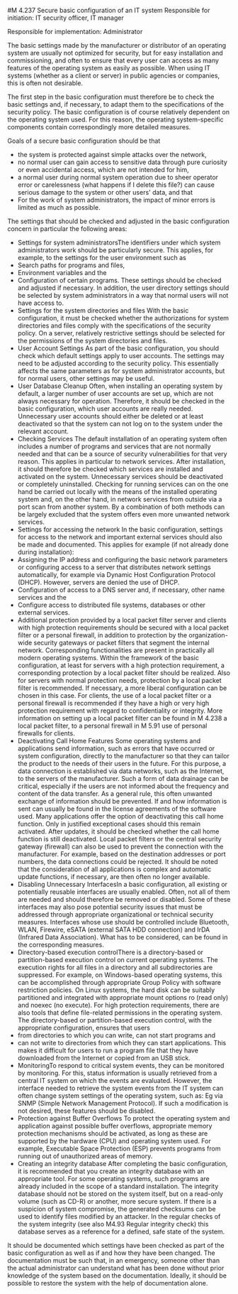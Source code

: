 #M 4.237 Secure basic configuration of an IT system
Responsible for initiation: IT security officer, IT manager

Responsible for implementation: Administrator

The basic settings made by the manufacturer or distributor of an operating system are usually not optimized for security, but for easy installation and commissioning, and often to ensure that every user can access as many features of the operating system as easily as possible. When using IT systems (whether as a client or server) in public agencies or companies, this is often not desirable.

The first step in the basic configuration must therefore be to check the basic settings and, if necessary, to adapt them to the specifications of the security policy. The basic configuration is of course relatively dependent on the operating system used. For this reason, the operating system-specific components contain correspondingly more detailed measures.

Goals of a secure basic configuration should be that

* the system is protected against simple attacks   over the network,
* no normal user can gain access to sensitive data through pure curiosity or even accidental access, which are not intended for him,
* a normal user during normal system operation due to sheer operator error or carelessness (what happens if I delete this file?) can cause serious damage to the system or other users' data, and that
* For the work of system administrators, the impact of minor errors is limited as much as possible.


The settings that should be checked and adjusted in the basic configuration concern in particular the following areas:

* Settings for system administratorsThe identifiers under which system administrators work should be particularly secure. This applies, for example, to the settings for the user environment such as
* Search paths for programs and files,
* Environment variables and the
* Configuration of certain programs. These settings should be checked and adjusted if necessary. In addition, the user directory settings should be selected by system administrators in a way that normal users will not have access to.
* Settings for the system directories and files With the basic configuration, it must be checked whether the authorizations for system directories and files comply with the specifications of the security policy. On a server, relatively restrictive settings should be selected for the permissions of the system directories and files.
* User Account Settings As part of the basic configuration, you should check which default settings apply to user accounts. The settings may need to be adjusted according to the security policy. This essentially affects the same parameters as for system administrator accounts, but for normal users, other settings may be useful.
* User Database Cleanup Often, when installing an operating system by default, a larger number of user accounts are set up, which are not always necessary for operation. Therefore, it should be checked in the basic configuration, which user accounts are really needed. Unnecessary user accounts should either be deleted or at least deactivated so that the system can not log on to the system under the relevant account.
* Checking Services The default installation of an operating system often includes a number of programs and services that are not normally needed and that can be a source of security vulnerabilities for that very reason. This applies in particular to network services. After installation, it should therefore be checked which services are installed and activated on the system. Unnecessary services should be deactivated or completely uninstalled. Checking for running services can on the one hand be carried out locally with the means of the installed operating system and, on the other hand, in network services from outside via a port scan from another system. By a combination of both methods can be largely excluded that the system offers even more unwanted network services.
* Settings for accessing the network In the basic configuration, settings for access to the network and important external services should also be made and documented. This applies for example (if not already done during installation):
* Assigning the IP address and configuring the basic network parameters or configuring access to a server that distributes network settings automatically, for example via Dynamic Host Configuration Protocol (DHCP). However, servers are denied the use of DHCP.
* Configuration of access to a DNS server and, if necessary, other name services and the
* Configure access to distributed file systems, databases or other external services.
* Additional protection provided by a local packet filter server and clients with high protection requirements should be secured with a local packet filter or a personal firewall, in addition to protection by the organization-wide security gateways or packet filters that segment the internal network. Corresponding functionalities are present in practically all modern operating systems. Within the framework of the basic configuration, at least for servers with a high protection requirement, a corresponding protection by a local packet filter should be realized. Also for servers with normal protection needs, protection by a local packet filter is recommended. If necessary, a more liberal configuration can be chosen in this case. For clients, the use of a local packet filter or a personal firewall is recommended if they have a high or very high protection requirement with regard to confidentiality or integrity. More information on setting up a local packet filter can be found in M 4.238 a local packet filter, to a personal firewall in M 5.91 use of personal firewalls for clients.
* Deactivating Call Home Features Some operating systems and applications send information, such as errors that have occurred or system configuration, directly to the manufacturer so that they can tailor the product to the needs of their users in the future. For this purpose, a data connection is established via data networks, such as the Internet, to the servers of the manufacturer. Such a form of data drainage can be critical, especially if the users are not informed about the frequency and content of the data transfer. As a general rule, this often unwanted exchange of information should be prevented. If and how information is sent can usually be found in the license agreements of the software used. Many applications offer the option of deactivating this call home function. Only in justified exceptional cases should this remain activated. After updates, it should be checked whether the call home function is still deactivated. Local packet filters or the central security gateway (firewall) can also be used to prevent the connection with the manufacturer. For example, based on the destination addresses or port numbers, the data connections could be rejected. It should be noted that the consideration of all applications is complex and automatic update functions, if necessary, are then often no longer available.
* Disabling Unnecessary InterfacesIn a basic configuration, all existing or potentially reusable interfaces are usually enabled. Often, not all of them are needed and should therefore be removed or disabled. Some of these interfaces may also pose potential security issues that must be addressed through appropriate organizational or technical security measures. Interfaces whose use should be controlled include Bluetooth, WLAN, Firewire, eSATA (external SATA HDD connection) and IrDA (Infrared Data Association). What has to be considered, can be found in the corresponding measures.
* Directory-based execution controlThere is a directory-based or partition-based execution control on current operating systems. The execution rights for all files in a directory and all subdirectories are suppressed. For example, on Windows-based operating systems, this can be accomplished through appropriate Group Policy with software restriction policies. On Linux systems, the hard disk can be suitably partitioned and integrated with appropriate mount options ro (read only) and noexec (no execute). For high protection requirements, there are also tools that define file-related permissions in the operating system. The directory-based or partition-based execution control, with the appropriate configuration, ensures that users
* from directories to which you can write, can not start programs and
* can not write to directories from which they can start applications. This makes it difficult for users to run a program file that they have downloaded from the Internet or copied from an USB stick.
* MonitoringTo respond to critical system events, they can be monitored by monitoring. For this, status information is usually retrieved from a central IT system on which the events are evaluated. However, the interface needed to retrieve the system events from the IT system can often change system settings of the operating system, such as: Eg via SNMP (Simple Network Management Protocol). If such a modification is not desired, these features should be disabled.
* Protection against Buffer Overflows To protect the operating system and application against possible buffer overflows, appropriate memory protection mechanisms should be activated, as long as these are supported by the hardware (CPU) and operating system used. For example, Executable Space Protection (ESP) prevents programs from running out of unauthorized areas of memory.
* Creating an integrity database After completing the basic configuration, it is recommended that you create an integrity database with an appropriate tool. For some operating systems, such programs are already included in the scope of a standard installation. The integrity database should not be stored on the system itself, but on a read-only volume (such as CD-R) or another, more secure system. If there is a suspicion of system compromise, the generated checksums can be used to identify files modified by an attacker. In the regular checks of the system integrity (see also M4.93 Regular integrity check) this database serves as a reference for a defined, safe state of the system.


It should be documented which settings have been checked as part of the basic configuration as well as if and how they have been changed. The documentation must be such that, in an emergency, someone other than the actual administrator can understand what has been done without prior knowledge of the system based on the documentation. Ideally, it should be possible to restore the system with the help of documentation alone.



